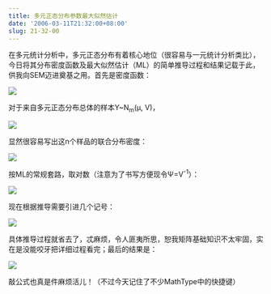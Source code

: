 ```yaml
---
title: 多元正态分布参数最大似然估计
date: '2006-03-11T21:32:00+08:00'
slug: 21-32-00
---
```


在多元统计分析中，多元正态分布有着核心地位（很容易与一元统计分析类比），今日将其分布密度函数及最大似然估计（ML）的简单推导过程和结果记载于此，供我向SEM迈进奠基之用。首先是密度函数：

![](https://db.yihui.org/hexun/b_EA7289976B701582.jpg)

对于来自多元正态分布总体的样本Y~N<SUB>m</SUB>(μ, V)，

![](https://db.yihui.org/hexun/b_0A22BF4EBE550FC9.jpg)

显然很容易写出这n个样品的联合分布密度：


![](https://db.yihui.org/hexun/b_C2D36A913E09D857.jpg)

按ML的常规套路，取对数（注意为了书写方便现令Ψ=V<SUP>-1</SUP>）：


![](https://db.yihui.org/hexun/b_CE2CD681E94B38CF.jpg)

现在根据推导需要引进几个记号：


![](https://db.yihui.org/hexun/b_A7E7EB2E3571C213.jpg)

具体推导过程就省去了，忒麻烦，令人匪夷所思，恕我矩阵基础知识不太牢固，实在是没能咬牙把详细过程看完；最后的结果是：


![](https://db.yihui.org/hexun/b_4BA967D5B6B8D0A8.jpg)

敲公式也真是件麻烦活儿！（不过今天记住了不少MathType中的快捷键）
